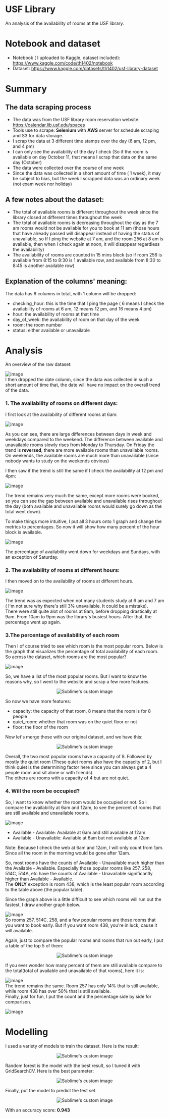 # USF Library
An analysis of the availability of rooms at the USF library. 

# Notebook and dataset
- Notebook ( I uploaded to Kaggle, dataset included): https://www.kaggle.com/code/th1402/notebook 
- Dataset: https://www.kaggle.com/datasets/th1402/usf-library-dataset

# Summary
## The data scraping process
- The data was from the USF library room reservation website: https://calendar.lib.usf.edu/spaces
- Tools use to scrape: **Selenium** with **AWS** server for schedule scraping and S3 for data storage.
- I scrap the data at 3 different time stamps over the day (6 am, 12 pm, and 4 pm)
- I can only see the availability of the day I check (So if the room is available on day October 11, that means I scrap that data on the same day (October)
- The data were collected over the course of one week
- Since the data was collected in a short amount of time ( 1 week), it may be subject to bias, but the week I scrapped data was an ordinary week (not exam week nor holiday)

## A few notes about the dataset:
- The total of available rooms is different throughout the week since the library closed at different times throughout the week
- The total of available rooms is decreasing throughout the day as the 7 am rooms would not be available for you to book at 11 am (those hours that have already passed will disappear instead of having the status of unavailable, so If I ping the website at 7 am, and the room 256 at 8 am is available, then when I check again at noon, it will disappear regardless the availability)
- The availability of rooms are counted in 15 mins block (so if room 256 is available from 8:15 to 8:30 is 1 available row, and available from 8:30 to 8:45 is another available row)

## Explanation of the columns' meaning:  
The data has 6 columns in total, with 1 column will be dropped:
- checking_hour: this is the time that I ping the page ( 6 means I check the availability of rooms at 6 am, 12 means 12 pm, and 16 means 4 pm)
- hour: the availability of rooms at that time 
- day_of_week: the availability of room on that day of the week
- room: the room number
- status: either available or unavailable

# Analysis
An overview of the raw dataset:  

![image](https://user-images.githubusercontent.com/88282475/197417139-0b498b9f-cabb-43e0-a3ad-373ee736c4ae.png)  
I then dropped the date column, since the data was collected in such a short amount of time that, the date will have no impact on the overall trend of the data.

### 1. The availability of rooms on different days:
I first look at the availability of different rooms at 6am:  

![image](https://user-images.githubusercontent.com/88282475/197418592-536afefb-0a74-4881-9c65-834e9e75b1b0.png)  
  
As you can see, there are large differences between days in week and weekdays compared to the weekend. The difference between available and unavailable rooms slowly rises from Monday to Thursday. On Friday the trend is **reversed**, there are more available rooms than unavailable rooms. On weekends, the available rooms are much more than unavailable (since nobody wants to study on the weekends obvious)   

I then saw if the trend is still the same if I check the availability at 12 pm and 4pm:  

![image](https://user-images.githubusercontent.com/88282475/197418185-776799aa-76cd-4001-87aa-120c5280eee1.png)  
  
The trend remains very much the same, except more rooms were booked, so you can see the gap between available and unavailable rises throughout the day (both available and unavailable rooms would surely go down as the total went down).    
   
To make things more intuitive, I put all 3 hours onto 1 graph and change the metrics to percentages. So now it will show how many percent of the hour block is available.   
   
![image](https://user-images.githubusercontent.com/88282475/197418831-bdd70d15-0047-4998-a9f0-faf8c51d18b4.png)  
  
The percentage of availability went down for weekdays and Sundays, with an exception of Saturday.   
### 2. The availability of rooms at different hours:
I then moved on to the availability of rooms at different hours.    
   
![image](https://user-images.githubusercontent.com/88282475/197419159-37ed4abb-bf39-4e5e-bb66-52fa83184740.png)   
  
The trend was as expected when not many students study at 6 am and 7 am ( I'm not sure why there's still 3% unavailable. It could be a mistake).  
There were still quite alot of rooms at 8am, before dropping drastically at 9am. From 10am to 9pm was the library's busiest hours. After that, the percentage went up again.
   
### 3.The percentage of availability of each room
Then I of course tried to see which room is the most popular room. Below is the graph that visualizes the percentage of total availability of each room. So across the dataset, which rooms are the most popular?   
   
![image](https://user-images.githubusercontent.com/88282475/197419558-fc79b073-819d-45d2-9ccd-df956a8bf022.png)
   
So, we have a list of the most popular rooms. But I want to know the reasons why, so I went to the website and scrap a few more features.   
   
<p align="center">
  <img src="https://user-images.githubusercontent.com/88282475/197419667-5a670350-e9f6-412d-ad10-3756a3f0233b.png" alt="Sublime's custom image"/>
</p>

So now we have more features:
- capacity: the capacity of that room, 8 means that the room is for 8 people
- quiet_room: whether that room was on the quiet floor or not
- floor: the floor of the room

Now let's merge these with our original dataset, and we have this:   

<p align="center">
  <img src="https://user-images.githubusercontent.com/88282475/197419898-2d7f0ba1-9089-47fb-8ec9-c628777443f1.png" alt="Sublime's custom image"/>
</p>

Overall, the two most popular rooms have a capacity of 8. Followed by mostly the quiet room (These quiet rooms also have the capacity of 2, but I think quiet is the determining factor here since you can always get a 4 people room and sit alone or with friends).     
The others are rooms with a capacity of 4 but are not quiet.

### 4. Will the room be occupied?
So, I want to know whether the room would be occupied or not. So I compare the availability at 6am and 12am, to see the percent of rooms that are still available and unavailable rooms.   
    
 ![image](https://user-images.githubusercontent.com/88282475/197420424-cbd035f1-e443-4718-8b8b-c59b6fb47712.png)
- Available - Available: Available at 6am and still available at 12am
- Available - Unavailable: Available at 6am but not available at 12am
    
Note: Because I check the web at 6am and 12am, I will only count from 1pm. Since all the room in the morning would be gone after 12am.  
    
So, most rooms have the counts of Available - Unavailable much higher than the Available - Available. Especially those popular rooms like 257, 258, 514C, 514A, etc have the counts of Available - Unavailable significantly higher than Available - Available.    
The **ONLY** exception is room 438, which is the least popular room according to the table above (the popular table).  
    
Since the graph above is a little difficult to see which rooms will run out the fastest, I draw another graph below.    
    
![image](https://user-images.githubusercontent.com/88282475/197421149-f78543f2-c97f-4941-b51b-61862d012489.png)   
So rooms 257, 514C, 258, and a few popular rooms are those rooms that you want to book early. But if you want room 438, you're in luck, cause it will available.    
     
Again, just to compare the popular rooms and rooms that run out early, I put a table of the top 5 of them:    
    
<p align="center">
  <img src="https://user-images.githubusercontent.com/88282475/197421234-ddd7a7ac-df2f-48c7-9211-05aea0ebeb53.png" alt="Sublime's custom image"/>
</p>
    
If you ever wonder how many percent of them are still available compare to the total(total of available and unavailable of that rooms), here it is:   
    
![image](https://user-images.githubusercontent.com/88282475/197421650-ab526c14-aab4-4916-a3bc-a1d7052dd238.png)    
The trend remains the same. Room 257 has only 14% that is still available, while room 438 has over 50% that is still available.    
Finally, just for fun, I put the count and the percentage side by side for comparison.    
     
![image](https://user-images.githubusercontent.com/88282475/197421849-59d3fe32-b0f5-4852-82ae-ef35e36a69f6.png)

# Modelling 
I used a variety of models to train the dataset. Here is the result:   
    
<p align="center">
  <img src="https://user-images.githubusercontent.com/88282475/197426870-d9476231-5561-4223-ba42-2d430288012c.png" alt="Sublime's custom image"/>
</p>

Random forest is the model with the best result, so I tuned it with GridSearchCV. Here is the best parameter:

<p align="center">
  <img src="https://user-images.githubusercontent.com/88282475/197427161-d01f7e5a-02b4-47d2-8674-ae37af5c7d0c.png" alt="Sublime's custom image"/>
</p>
    
Finally, put the model to predict the test set.    

<p align="center">
  <img src="https://user-images.githubusercontent.com/88282475/197427227-cca57453-ea2d-4ac9-9b9b-a97b73647a79.png" alt="Sublime's custom image"/>
</p>

    
With an accuracy score: **0.943**
